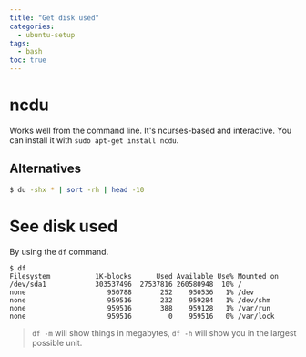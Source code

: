 ```yaml
---
title: "Get disk used"
categories:
  - ubuntu-setup
tags:
  - bash
toc: true
---
```


# ncdu

Works well from the command line. It's ncurses-based and interactive.
You can install it with `sudo apt-get install ncdu`.

## Alternatives
```bash
$ du -shx * | sort -rh | head -10
```

# See disk used
By using the `df` command.
```shell
$ df
Filesystem           1K-blocks      Used Available Use% Mounted on
/dev/sda1            303537496  27537816 260580948  10% /
none                    950788       252    950536   1% /dev
none                    959516       232    959284   1% /dev/shm
none                    959516       388    959128   1% /var/run
none                    959516         0    959516   0% /var/lock
```

>`df -m` will show things in megabytes, `df -h` will show you in the largest possible unit.